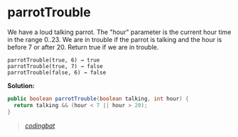 # parrotTrouble

We have a loud talking parrot. The "hour" parameter is the current hour time in the range 0..23. We are in trouble if the parrot is talking and the hour is before 7 or after 20. Return true if we are in trouble.

```
parrotTrouble(true, 6) → true
parrotTrouble(true, 7) → false
parrotTrouble(false, 6) → false
```

**Solution:**

```java
public boolean parrotTrouble(boolean talking, int hour) {
  return talking && (hour < 7 || hour > 20);
}
```

> _[codingbat](http://codingbat.com/prob/p140449)_